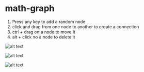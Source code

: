 # math-graph

1. Press any key to add a random node
2. click and drag from one node to another to create a connection
3. ctrl + drag on a node to move it
4. alt + click no a node to delete it
 
![alt text](https://github.com/sebjwallace/neural-graph/blob/master/images/computation_networks.png?raw=true)

![alt text](https://github.com/sebjwallace/neural-graph/blob/master/images/cppn_first.png?raw=true)

![alt text](https://github.com/sebjwallace/neural-graph/blob/master/images/cppn_first2.png?raw=true)
